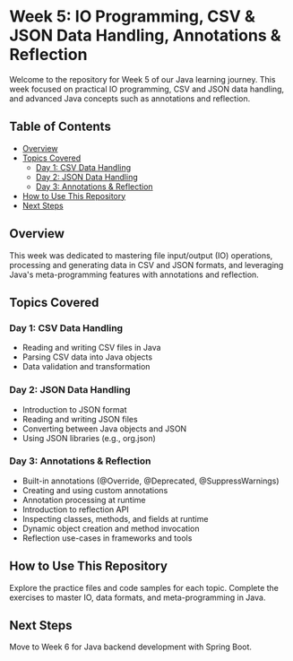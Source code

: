 # Week 5: IO Programming, CSV & JSON Data Handling, Annotations & Reflection

Welcome to the repository for Week 5 of our Java learning journey. This week focused on practical IO programming, CSV and JSON data handling, and advanced Java concepts such as annotations and reflection.

## Table of Contents
- [Overview](#overview)
- [Topics Covered](#topics-covered)
  - [Day 1: CSV Data Handling](#day-1-csv-data-handling)
  - [Day 2: JSON Data Handling](#day-2-json-data-handling)
  - [Day 3: Annotations & Reflection](#day-3-annotations--reflection)
- [How to Use This Repository](#how-to-use-this-repository)
- [Next Steps](#next-steps)

## Overview
This week was dedicated to mastering file input/output (IO) operations, processing and generating data in CSV and JSON formats, and leveraging Java's meta-programming features with annotations and reflection.

## Topics Covered

### Day 1: CSV Data Handling
- Reading and writing CSV files in Java
- Parsing CSV data into Java objects
- Data validation and transformation

### Day 2: JSON Data Handling
- Introduction to JSON format
- Reading and writing JSON files
- Converting between Java objects and JSON
- Using JSON libraries (e.g., org.json)

### Day 3: Annotations & Reflection
- Built-in annotations (@Override, @Deprecated, @SuppressWarnings)
- Creating and using custom annotations
- Annotation processing at runtime
- Introduction to reflection API
- Inspecting classes, methods, and fields at runtime
- Dynamic object creation and method invocation
- Reflection use-cases in frameworks and tools

## How to Use This Repository
Explore the practice files and code samples for each topic. Complete the exercises to master IO, data formats, and meta-programming in Java.

## Next Steps
Move to Week 6 for Java backend development with Spring Boot.

